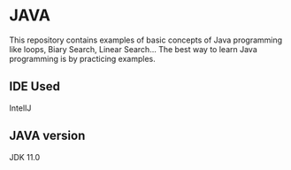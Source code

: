 # JAVA
This repository contains examples of basic concepts of Java programming like loops, Biary Search, Linear Search... 
The best way to learn Java programming is by practicing examples.

## IDE Used
IntelIJ

## JAVA version
JDK 11.0
